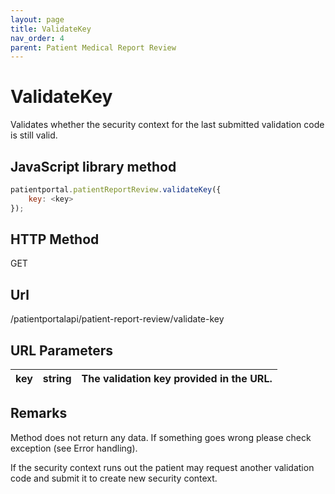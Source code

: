 ```yaml
---
layout: page
title: ValidateKey
nav_order: 4
parent: Patient Medical Report Review
---
```


# ValidateKey

Validates whether the security context for the last submitted validation code is still valid.

## JavaScript library method

```javascript
patientportal.patientReportReview.validateKey({
    key: <key>
});
```

## HTTP Method

GET

## ****Url****

/patientportalapi/patient-report-review/validate-key

## URL Parameters

| key | string | The validation key provided in the URL. |
| --- | --- | --- |

## Remarks

Method does not return any data. If something goes wrong please check exception (see Error handling).

If the security context runs out the patient may request another validation code and submit it to create new security context.
